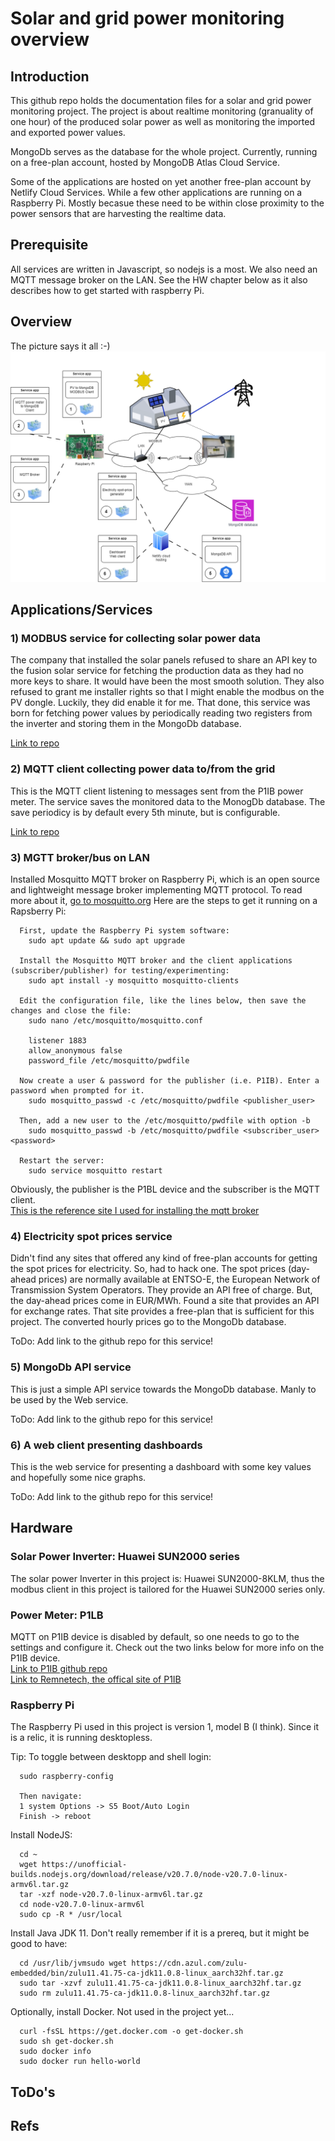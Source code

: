 # Solar and grid power monitoring overview
## Introduction
This github repo holds the documentation files for a solar and grid power monitoring project. The project is about realtime monitoring (granuality of one hour) of the produced solar power as well as monitoring the imported and exported power values.<br/>

MongoDb serves as the database for the whole project. Currently, running on a free-plan account, hosted by MongoDB Atlas Cloud Service.<br/>

Some of the applications are hosted on yet another free-plan account by Netlify Cloud Services. While a few other applications are running on a Raspberry Pi. Mostly becasue these need to be within close proximity to the power sensors that are harvesting the realtime data.<br/>

## Prerequisite
All services are written in Javascript, so nodejs is a most. We also need an MQTT message broker on the LAN. See the HW chapter below as it also describes how to get started with raspberry Pi.

## Overview
The picture says it all :-)
![image info](./resources/system-overview-v2.png)

## Applications/Services 

### 1) MODBUS service for collecting solar power data
The company that installed the solar panels refused to share an API key to the fusion solar service for fetching the production data as they had no more keys to share. It would have been the most smooth solution. They also refused to grant me installer rights so that I might enable the modbus on the PV dongle. Luckily, they did enable it for me. That done, this service was born for fetching power values by periodically reading two registers from the inverter and storing them in the MongoDb database.<br/>

[Link to repo](https://github.com/Nordblom72/SUN2000-PV-modbus)

### 2) MQTT client collecting power data to/from the grid
This is the MQTT client listening to messages sent from the P1IB power meter. The service saves the monitored data to the MonogDb database. The save periodicy is by default every 5th minute, but is configurable.

[Link to repo](https://github.com/Nordblom72/mqtt-mongodb)

### 3) MGTT broker/bus on LAN
Installed Mosquitto MQTT broker on Raspberry Pi, which is an open source and lightweight message broker implementing MQTT protocol. To read more about it, [go to mosquitto.org](https://mosquitto.org/)
Here are the steps to get it running on a Rapsberry Pi:
```
  First, update the Raspberry Pi system software:
    sudo apt update && sudo apt upgrade
  
  Install the Mosquitto MQTT broker and the client applications (subscriber/publisher) for testing/experimenting:
    sudo apt install -y mosquitto mosquitto-clients
  
  Edit the configuration file, like the lines below, then save the changes and close the file:
    sudo nano /etc/mosquitto/mosquitto.conf

    listener 1883
    allow_anonymous false
    password_file /etc/mosquitto/pwdfile
  
  Now create a user & password for the publisher (i.e. P1IB). Enter a password when prompted for it.
    sudo mosquitto_passwd -c /etc/mosquitto/pwdfile <publisher_user>

  Then, add a new user to the /etc/mosquitto/pwdfile with option -b
    sudo mosquitto_passwd -b /etc/mosquitto/pwdfile <subscriber_user> <password>
  
  Restart the server:
    sudo service mosquitto restart

```
Obviously, the publisher is the P1BL device and the subscriber is the MQTT client.<br/>
[This is the reference site I used for installing the mqtt broker](https://cedalo.com/blog/mqtt-broker-raspberry-pi-installation-guide/)

### 4) Electricity spot prices service
Didn't find any sites that offered any kind of free-plan accounts for getting the spot prices for electricity. So, had to hack one. The spot prices (day-ahead prices) are normally available at ENTSO-E, the European Network of Transmission System Operators. They provide an API free of charge. But, the day-ahead prices come in EUR/MWh. Found a site that provides an API for exchange rates. That site provides a free-plan that is sufficient for this project. The converted hourly prices go to the MongoDb database.

ToDo: Add link to the github repo for this service!

### 5) MongoDb API service
This is just a simple API service towards the MongoDb database. Manly to be used by the Web service.

ToDo: Add link to the github repo for this service!

### 6) A web client presenting dashboards
This is the web service for presenting a dashboard with some key values and hopefully some nice graphs.

ToDo: Add link to the github repo for this service!

## Hardware

### Solar Power Inverter: Huawei SUN2000 series
The solar power Inverter in this project is: Huawei SUN2000-8KLM, thus the modbus client in this project is tailored for the Huawei SUN2000 series only.


### Power Meter: P1LB
MQTT on P1IB device is disabled by default, so one needs to go to the settings and configure it. Check out the two links below for more info on the P1IB device. <br/>
[Link to P1IB github repo](https://github.com/remne/p1ib)<br/> [Link to Remnetech, the offical site of P1IB](https://remne.tech/)<br/>

### Raspberry Pi
The Raspberry Pi used in this project is version 1, model B (I think). Since it is a relic, it is running desktopless.

Tip: To toggle between desktopp and shell login:
```
  sudo raspberry-config

  Then navigate:
  1 system Options -> S5 Boot/Auto Login
  Finish -> reboot
```

Install NodeJS:
```
  cd ~
  wget https://unofficial-builds.nodejs.org/download/release/v20.7.0/node-v20.7.0-linux-armv6l.tar.gz
  tar -xzf node-v20.7.0-linux-armv6l.tar.gz
  cd node-v20.7.0-linux-armv6l
  sudo cp -R * /usr/local
```

Install Java JDK 11. Don't really remember if it is a prereq, but it might be good to have:
```
  cd /usr/lib/jvmsudo wget https://cdn.azul.com/zulu-embedded/bin/zulu11.41.75-ca-jdk11.0.8-linux_aarch32hf.tar.gz
  sudo tar -xzvf zulu11.41.75-ca-jdk11.0.8-linux_aarch32hf.tar.gz
  sudo rm zulu11.41.75-ca-jdk11.0.8-linux_aarch32hf.tar.gz
```

Optionally, install Docker. Not used in the project yet...
```
  curl -fsSL https://get.docker.com -o get-docker.sh
  sudo sh get-docker.sh
  sudo docker info
  sudo docker run hello-world
```
## ToDo's

## Refs
